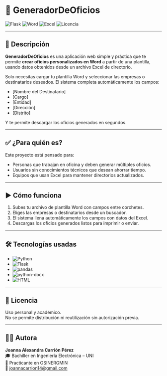 # 📝 GeneradorDeOficios

![Flask](https://img.shields.io/badge/Framework-Flask-blue?style=flat&logo=flask)
![Word](https://img.shields.io/badge/Formato-Word(.docx)-darkblue?style=flat&logo=microsoft-word)
![Excel](https://img.shields.io/badge/Origen-Excel(.xlsx)-green?style=flat&logo=microsoft-excel)
![Licencia](https://img.shields.io/badge/Licencia-Uso_Personal-red)

---

## 📌 Descripción

**GeneradorDeOficios** es una aplicación web simple y práctica que te permite **crear oficios personalizados en Word** a partir de una plantilla, usando datos obtenidos desde un archivo Excel de directorio.

Solo necesitas cargar tu plantilla Word y seleccionar las empresas o destinatarios deseados. El sistema completa automáticamente los campos:

- [Nombre del Destinatario]  
- [Cargo]  
- [Entidad]  
- [Dirección]  
- [Distrito]

Y te permite descargar los oficios generados en segundos.

---

## ✅ ¿Para quién es?

Este proyecto está pensado para:

- Personas que trabajan en oficina y deben generar múltiples oficios.
- Usuarios sin conocimientos técnicos que desean ahorrar tiempo.
- Equipos que usan Excel para mantener directorios actualizados.

---

## ▶️ Cómo funciona

1. Subes tu archivo de plantilla Word con campos entre corchetes.
2. Eliges las empresas o destinatarios desde un buscador.
3. El sistema llena automáticamente los campos con datos del Excel.
4. Descargas los oficios generados listos para imprimir o enviar.

---

## 🛠️ Tecnologías usadas

- ![Python](https://img.shields.io/badge/Python-3.10+-blue?style=flat&logo=python)
- ![Flask](https://img.shields.io/badge/Flask-Web_Framework-black?style=flat&logo=flask)
- ![pandas](https://img.shields.io/badge/Pandas-Excel_Processing-150458?style=flat&logo=pandas&logoColor=white)
- ![python-docx](https://img.shields.io/badge/python--docx-Word_Modification-darkblue)
- ![HTML](https://img.shields.io/badge/HTML5-Interfaz-orange?style=flat&logo=html5)

---

## 📄 Licencia

Uso personal y académico.  
No se permite distribución ni reutilización sin autorización previa.

---

## 👩‍💻 Autora

**Joanna Alexandra Carrión Pérez**  
🎓 Bachiller en Ingeniería Electrónica – UNI  
🔧 Practicante en OSINERGMIN  
📧 joannacarrion14@gmail.com
